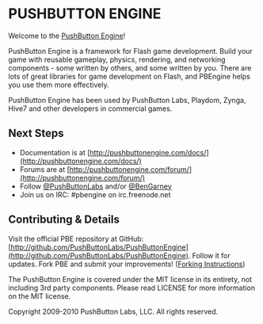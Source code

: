 PUSHBUTTON ENGINE
=================

Welcome to the [PushButton Engine](http://www.pushbuttonengine.com)!

PushButton Engine is a framework for Flash game development. Build your game 
with reusable gameplay, physics, rendering, and networking components - some 
written by others, and some written by you. There are lots of great libraries 
for game development on Flash, and PBEngine helps you use them more 
effectively.

PushButton Engine has been used by PushButton Labs, Playdom, Zynga, Hive7 and other developers in commercial games.

Next Steps
----------

* Documentation is at [http://pushbuttonengine.com/docs/](http://pushbuttonengine.com/docs/)
* Forums are at [http://pushbuttonengine.com/forum/](http://pushbuttonengine.com/forum/)
* Follow [@PushButtonLabs](http://twitter.com/pushbuttonlabs) and/or [@BenGarney](http://twitter.com/bengarney)
* Join us on IRC: #pbengine on irc.freenode.net

Contributing & Details
----------------------

Visit the official PBE repository at GitHub: [http://github.com/PushButtonLabs/PushButtonEngine](http://github.com/PushButtonLabs/PushButtonEngine). Follow it for updates. Fork PBE and submit your improvements!  ([Forking Instructions](http://help.github.com/forking/))

The PushButton Engine is covered under the MIT license in its entirety,
not including 3rd party components. Please read LICENSE for more 
information on the MIT license.

Copyright 2009-2010 PushButton Labs, LLC. All rights reserved.